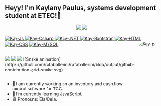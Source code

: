 ## Heyy! I'm Kaylany Paulus, systems development student at ETEC!💜

<div align="center">
  <a href="https://github.com/kaylanypaulus">
  <img height="150em" src="https://github-readme-stats.vercel.app/api?username=kaylanypaulus&show_icons=true&theme=synthwave&include_all_commits=true&count_private=true"/>
  <img height="150em" src="https://github-readme-stats.vercel.app/api/top-langs/?username=kaylanypaulus&layout=compact&langs_count=7&theme=synthwave"/>
</div>
  
<div style="display: inline_block"><br>
  <img align="center" alt="Kay-Js" src="https://img.shields.io/badge/JavaScript-323330?style=for-the-badge&logo=javascript&logoColor=F7DF1E">
  <img align="center" alt="Kay-Csharp" src="https://img.shields.io/badge/C%23-239120?style=for-the-badge&logo=c-sharp&logoColor=white">
  <img align="center" alt="Kay-.NET" src="https://img.shields.io/badge/.NET-5C2D91?style=for-the-badge&logo=.net&logoColor=white">
  <img align="center" alt="Kay-Bootstrap" src="https://img.shields.io/badge/Bootstrap-563D7C?style=for-the-badge&logo=bootstrap&logoColor=white">
  <img align="center" alt="Kay-HTML" src="https://img.shields.io/badge/HTML-239120?style=for-the-badge&logo=html5&logoColor=white">
  <img align="center" alt="Kay-CSS" src="https://img.shields.io/badge/CSS-239120?&style=for-the-badge&logo=css3&logoColor=white">
  <img align="center" alt="Kay-MYSQL" src="https://img.shields.io/badge/MySQL-00000F?style=for-the-badge&logo=mysql&logoColor=white">
  <img align="right" alt="Kay-pic" height="150" style="border-radius:50px;" 
      src="https://media2.giphy.com/media/bBkMecgku5G1THrkPT/giphy.gif?cid=790b7611b74467605d8b05983bfdc7ff7e13b2b833c2df08&rid=giphy.gif&ct=g">
</div>
  
  ##
  
 <div>
    <a href="https://instagram.com/kaylanypaulus" target="_blank"><img src="https://img.shields.io/badge/-Instagram-%23E4405F?style=for-the-badge&logo=instagram&logoColor=white" target="_blank"></a>
    <a href = "mailto:kaylanypaulusdev@gmail.com"><img src="https://img.shields.io/badge/-Gmail-%23333?style=for-the-badge&logo=gmail&logoColor=white" target="_blank"></a>
    <a href="https://www.linkedin.com/in/kaylany-paulus-a7b83420b/" target="_blank"><img src="https://img.shields.io/badge/-LinkedIn-%230077B5?style=for-the-badge&logo=linkedin&logoColor=white" target="_blank"></a> 
  ![Snake animation](https://github.com/rafaballerini/rafaballerini/blob/output/github-contribution-grid-snake.svg)
 
</div>
  
  ##
  - 🔭 I am currently working on an inventory and cash flow control software for TCC.
- 🌱 I’m currently learning JavaScript.
- 😄 Pronouns: Ela/Dela.
